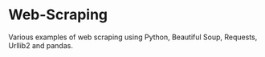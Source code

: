 # Web-Scraping
Various examples of web scraping using Python, Beautiful Soup, Requests, Urllib2 and pandas.

